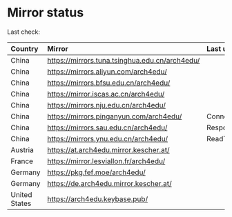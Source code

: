 <script src="./time.js"></script>
# Mirror status
Last check: <script type="text/javascript">localize(1670282430.3297365);</script>

|Country|Mirror|Last update|
|:------|:-----|:----------|
|China|https://mirrors.tuna.tsinghua.edu.cn/arch4edu/|<script type="text/javascript">localize(1670265315);</script>|
|China|https://mirrors.aliyun.com/arch4edu/|<script type="text/javascript">localize(1670222154);</script>|
|China|https://mirrors.bfsu.edu.cn/arch4edu/|<script type="text/javascript">localize(1670265315);</script>|
|China|https://mirror.iscas.ac.cn/arch4edu/|<script type="text/javascript">localize(1670265315);</script>|
|China|https://mirrors.nju.edu.cn/arch4edu/|<script type="text/javascript">localize(1670222154);</script>|
|China|https://mirrors.pinganyun.com/arch4edu/|ConnectTimeout|
|China|https://mirrors.sau.edu.cn/arch4edu/|Response 500|
|China|https://mirrors.ynu.edu.cn/arch4edu/|ReadTimeout|
|Austria|https://at.arch4edu.mirror.kescher.at/|<script type="text/javascript">localize(1670265315);</script>|
|France|https://mirror.lesviallon.fr/arch4edu/|<script type="text/javascript">localize(1670222154);</script>|
|Germany|https://pkg.fef.moe/arch4edu/|<script type="text/javascript">localize(1670265315);</script>|
|Germany|https://de.arch4edu.mirror.kescher.at/|<script type="text/javascript">localize(1670265315);</script>|
|United States|https://arch4edu.keybase.pub/|<script type="text/javascript">localize(1670222154);</script>|

<script src="./tablefilter/tablefilter.js"></script>
<script src="./table.js"></script>